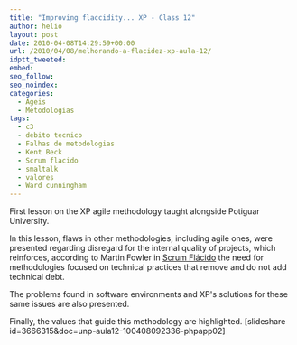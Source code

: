 ```yaml
---
title: "Improving flaccidity... XP - Class 12"
author: helio
layout: post
date: 2010-04-08T14:29:59+00:00
url: /2010/04/08/melhorando-a-flacidez-xp-aula-12/
idptt_tweeted:
embed:
seo_follow:
seo_noindex:
categories:
  - Ageis
  - Metodologias
tags:
  - c3
  - debito tecnico
  - Falhas de metodologias
  - Kent Beck
  - Scrum flacido
  - smaltalk
  - valores
  - Ward cunningham
---
```


First lesson on the XP agile methodology taught alongside Potiguar University.

In this lesson, flaws in other methodologies, including agile ones, were presented regarding disregard for the internal quality of projects, which reinforces, according to Martin Fowler in <a title="FlaccidScrum" href="http://martinfowler.com/bliki/FlaccidScrum.html" target="_blank">Scrum Flácido</a> the need for methodologies focused on technical practices that remove and do not add technical debt.

The problems found in software environments and XP's solutions for these same issues are also presented.

Finally, the values that guide this methodology are highlighted. [slideshare id=3666315&doc=unp-aula12-100408092336-phpapp02]
